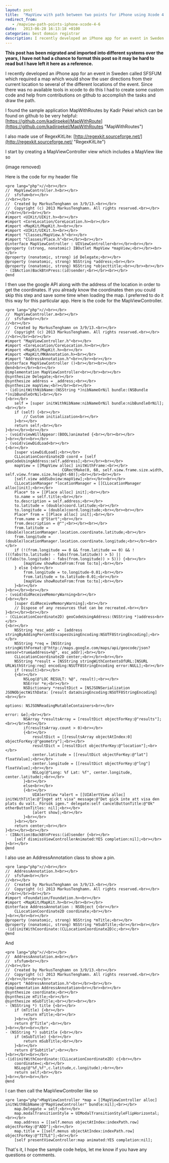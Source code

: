 ```yaml
---
layout: post
title:  "MapView with path between two points for iPhone using Xcode 4.6"
redirect_from:
   - /mapview-path-points-iphone-xcode-4-6
date:   2013-06-28 16:13:18 +0100
categories: best domain registrar
description: I recently developed an iPhone app for an event in Sweden called SFSFUM which required a map which would show the user directions from their current location to several of the different locations of t...
---
```


**This post has been migrated and imported into different systems over the years, I have not had a chance to format this post so it may be hard to read but I have left it here as a reference.**

I recently developed an iPhone app for an event in Sweden called SFSFUM which required a map which would show the user directions from their current location to several of the different locations of the event. Since there was no available tools in xcode to do this I had to create some custom code and help from contributions on github to accomplish the tasks and draw the path.  
  
 I found the sample application MapWithRoutes by Kadir Pekel which can be found on github to be very helpful: [https://github.com/kadirpekel/MapWithRoute](https://github.com/kadirpekel/MapWithRoutes "MapWithRoutes")  
  
 I also made use of RegexKitLite: [http://regexkit.sourceforge.net/](http://regexkit.sourceforge.net/ "RegexKitLite")  
  
 I start by creating a MapViewController view which includes a MapView like so  
  
 (image removed)   
   
  
 Here is the code for my header file

```
<pre lang="php">//<br></br>
//  MapViewController.h<br></br>
//  sfsfum<br></br>
//<br></br>
//  Created by MarkusTenghamn on 3/9/13.<br></br>
//  Copyright (c) 2013 MarkusTenghamn. All rights reserved.<br></br>
//<br></br><br></br>
#import <UIKit/UIKit.h><br></br>
#import <CoreLocation/CoreLocation.h><br></br>
#import <MapKit/MapKit.h><br></br>
#import <UIKit/UIKit.h><br></br>
#import "Classes/MapView.h"<br></br>
#import "Classes/Place.h"<br></br><br></br>
@interface MapViewController : UIViewController<br></br><br></br>
@property (strong, nonatomic) IBOutlet MapView *mapView;<br></br><br></br>
@property (nonatomic, strong) id Delegate;<br></br>
@property (nonatomic, strong) NSString *address;<br></br>
@property (nonatomic, strong) NSString *objecttitle;<br></br><br></br>
- (IBAction)BackBtnPress:(id)sender;<br></br><br></br>
@end
```  
   
  
 I then use the google API along with the address of the location in order to get the coordinates. If you already know the coordinates then you could skip this step and save some time when loading the map. I preferred to do it this way for this particular app. Here is the code for the MapViewController.  
```
<pre lang="php">//<br></br>
//  MapViewController.m<br></br>
//  sfsfum<br></br>
//<br></br>
//  Created by MarkusTenghamn on 3/9/13.<br></br>
//  Copyright (c) 2013 MarkusTenghamn. All rights reserved.<br></br>
//<br></br><br></br>
#import "MapViewController.h"<br></br>
#import <CoreLocation/CoreLocation.h><br></br>
#import <MapKit/MapKit.h><br></br>
#import <MapKit/MKAnnotation.h><br></br>
#import "AddressAnnotation.h"<br></br><br></br>
@interface MapViewController ()<br></br><br></br>
@end<br></br><br></br>
@implementation MapViewController<br></br><br></br>
@synthesize Delegate;<br></br>
@synthesize address = _address;<br></br>
@synthesize mapView;<br></br><br></br>
- (id)initWithNibName:(NSString *)nibNameOrNil bundle:(NSBundle *)nibBundleOrNil<br></br>
{<br></br>
    self = [super initWithNibName:nibNameOrNil bundle:nibBundleOrNil];<br></br>
    if (self) {<br></br>
        // Custom initialization<br></br>
    }<br></br>
    return self;<br></br>
}<br></br><br></br>
- (void)viewWillAppear:(BOOL)animated {<br></br><br></br>
}<br></br><br></br>
- (void)viewDidLoad<br></br>
{<br></br>
    [super viewDidLoad];<br></br>
    CLLocationCoordinate2D coord = [self geoCodeUsingAddress:self.address];<br></br><br></br>
    mapView = [[MapView alloc] initWithFrame:<br></br>
						 CGRectMake(0, 60, self.view.frame.size.width, self.view.frame.size.height-60)];<br></br><br></br>
	[self.view addSubview:mapView];<br></br><br></br>
    CLLocationManager *locationManager = [[CLLocationManager alloc]init];<br></br>
	Place* to = [[Place alloc] init];<br></br>
	to.name = self.title;<br></br>
	to.description = self.address;<br></br>
	to.latitude = (double)coord.latitude;<br></br>
	to.longitude = (double)coord.longitude;<br></br><br></br>
	Place* from = [[Place alloc] init];<br></br>
	from.name = @"Start";<br></br>
	from.description = @"";<br></br><br></br>
    from.latitude = (double)locationManager.location.coordinate.latitude;<br></br>
	from.longitude = (double)locationManager.location.coordinate.longitude;<br></br><br></br>
	if (!(from.longitude == 0 && from.latitude == 0) && !(((fabs(to.latitude) - fabs(from.latitude)) > 5) || ((fabs(to.longitude) - fabs(from.longitude)) > 5))) {<br></br>
        [mapView showRouteFrom:from to:to];<br></br>
    } else {<br></br>
        from.longitude = to.longitude-0.01;<br></br>
        from.latitude = to.latitude-0.01;<br></br>
        [mapView showRouteFrom:from to:to];<br></br>
    }<br></br>
}<br></br><br></br>
- (void)didReceiveMemoryWarning<br></br>
{<br></br>
    [super didReceiveMemoryWarning];<br></br>
    // Dispose of any resources that can be recreated.<br></br>
}<br></br><br></br>
- (CLLocationCoordinate2D) geoCodeUsingAddress:(NSString *)address<br></br>
{<br></br>
    NSString *esc_addr =  [address stringByAddingPercentEscapesUsingEncoding:NSUTF8StringEncoding];<br></br>
    NSString *req = [NSString stringWithFormat:@"http://maps.google.com/maps/api/geocode/json?sensor=true&address=%@", esc_addr];<br></br>
    CLLocationCoordinate2D center;<br></br><br></br>
    NSString *result = [NSString stringWithContentsOfURL:[NSURL URLWithString:req] encoding:NSUTF8StringEncoding error:NULL];<br></br>
    if (result)<br></br>
    {<br></br>
        NSLog(@"LOC RESULT: %@", result);<br></br>
        NSError *e;<br></br>
        NSDictionary *resultDict = [NSJSONSerialization JSONObjectWithData: [result dataUsingEncoding:NSUTF8StringEncoding]<br></br>
                                                                   options: NSJSONReadingMutableContainers<br></br>
                                                                     error: &e];<br></br>
        NSArray *resultsArray = [resultDict objectForKey:@"results"];<br></br><br></br>
        if(resultsArray.count > 0)<br></br>
        {<br></br>
            resultDict = [[resultsArray objectAtIndex:0] objectForKey:@"geometry"];<br></br>
            resultDict = [resultDict objectForKey:@"location"];<br></br>
            center.latitude = [[resultDict objectForKey:@"lat"] floatValue];<br></br>
            center.longitude = [[resultDict objectForKey:@"lng"] floatValue];<br></br>
            NSLog(@"Long: %f Lat: %f", center.longitude, center.latitude);<br></br>
        }<br></br>
        else<br></br>
        {<br></br>
            UIAlertView *alert = [[UIAlertView alloc] initWithTitle:@"Inget att visa" message:@"Det gick inte att visa den plats du valt. Försök igen." delegate:self cancelButtonTitle:@"Ok" otherButtonTitles: nil];<br></br>
            [alert show];<br></br>
        }<br></br>
    }<br></br>
    return center;<br></br>
}<br></br><br></br>
- (IBAction)BackBtnPress:(id)sender {<br></br>
    [self dismissViewControllerAnimated:YES completion:nil];<br></br>
}<br></br>
@end
```  
   
  
 I also use an AddressAnnotation class to show a pin.  
```
<pre lang="php">//<br></br>
//  AddressAnnotation.h<br></br>
//  sfsfum<br></br>
//<br></br>
//  Created by MarkusTenghamn on 3/9/13.<br></br>
//  Copyright (c) 2013 MarkusTenghamn. All rights reserved.<br></br>
//<br></br><br></br>
#import <Foundation/Foundation.h><br></br>
#import <MapKit/MapKit.h><br></br><br></br>
@interface AddressAnnotation : NSObject {<br></br>
    CLLocationCoordinate2D coordinate;<br></br>
}<br></br><br></br>
@property (nonatomic, strong) NSString *mTitle;<br></br>
@property (nonatomic, strong) NSString *mSubTitle;<br></br><br></br>
-(id)initWithCoordinate:(CLLocationCoordinate2D)c;<br></br>
@end
```  
   
  
 And  
```
<pre lang="php">//<br></br>
//  AddressAnnotation.m<br></br>
//  sfsfum<br></br>
//<br></br>
//  Created by MarkusTenghamn on 3/9/13.<br></br>
//  Copyright (c) 2013 MarkusTenghamn. All rights reserved.<br></br>
//<br></br><br></br>
#import "AddressAnnotation.h"<br></br><br></br>
@implementation AddressAnnotation<br></br><br></br>
@synthesize coordinate;<br></br>
@synthesize mTitle;<br></br>
@synthesize mSubTitle;<br></br><br></br>
- (NSString *) title {<br></br>
    if (mTitle) {<br></br>
        return mTitle;<br></br>
    }<br></br>
    return @"Title";<br></br>
}<br></br><br></br>
- (NSString *) subtitle {<br></br>
    if (mSubTitle) {<br></br>
        return mSubTitle;<br></br>
    }<br></br>
    return @"Subtitle";<br></br>
}<br></br><br></br>
-(id)initWithCoordinate:(CLLocationCoordinate2D) c{<br></br>
    coordinate=c;<br></br>
    NSLog(@"%f,%f",c.latitude,c.longitude);<br></br>
    return self;<br></br>
}<br></br><br></br>
@end
```  
   
  
 I can then call the MapViewController like so  
```
<pre lang="php">MapViewController *map = [[MapViewController alloc] initWithNibName:@"MapViewController" bundle:nil];<br></br>
    map.Delegate = self;<br></br>
    map.modalTransitionStyle = UIModalTransitionStyleFlipHorizontal;<br></br>
    map.address = [[self.menus objectAtIndex:indexPath.row] objectForKey:@"ADD"];<br></br>
    map.title = [[self.menus objectAtIndex:indexPath.row] objectForKey:@"TITLE"];<br></br>
    [self presentViewController:map animated:YES completion:nil];
```  
   
  
 That's it, I hope the sample code helps, let me know if you have any questions or comments.